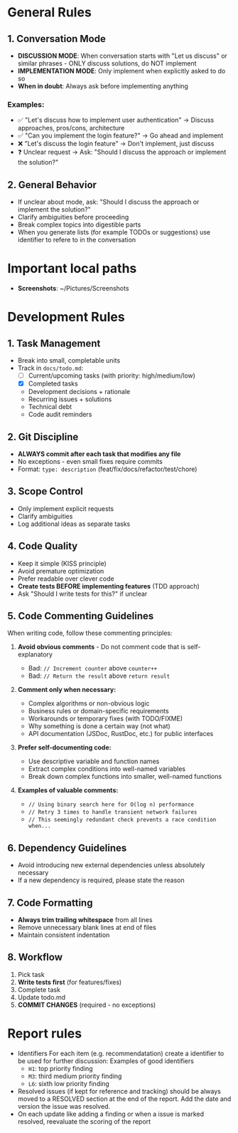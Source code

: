 # General Rules

## 1. Conversation Mode
- **DISCUSSION MODE**: When conversation starts with "Let us discuss" or similar phrases - ONLY discuss solutions, do NOT implement
- **IMPLEMENTATION MODE**: Only implement when explicitly asked to do so
- **When in doubt**: Always ask before implementing anything

### Examples:
- ✅ "Let's discuss how to implement user authentication" → Discuss approaches, pros/cons, architecture
- ✅ "Can you implement the login feature?" → Go ahead and implement  
- ❌ "Let's discuss the login feature" → Don't implement, just discuss
- ❓ Unclear request → Ask: "Should I discuss the approach or implement the solution?"

## 2. General Behavior
- If unclear about mode, ask: "Should I discuss the approach or implement the solution?"
- Clarify ambiguities before proceeding
- Break complex topics into digestible parts
- When you generate lists (for example TODOs or suggestions) use identifier to refere to in the conversation

# Important local paths
- **Screenshots**: ~/Pictures/Screenshots

# Development Rules

## 1. Task Management
- Break into small, completable units
- Track in `docs/todo.md`:
  - [ ] Current/upcoming tasks (with priority: high/medium/low)
  - [x] Completed tasks
  - Development decisions + rationale
  - Recurring issues + solutions
  - Technical debt
  - Code audit reminders

## 2. Git Discipline
- **ALWAYS commit after each task that modifies any file**
- No exceptions - even small fixes require commits
- Format: `type: description` (feat/fix/docs/refactor/test/chore)

## 3. Scope Control
- Only implement explicit requests
- Clarify ambiguities
- Log additional ideas as separate tasks

## 4. Code Quality
- Keep it simple (KISS principle)
- Avoid premature optimization
- Prefer readable over clever code
- **Create tests BEFORE implementing features** (TDD approach)
- Ask "Should I write tests for this?" if unclear

## 5. Code Commenting Guidelines
When writing code, follow these commenting principles:

1. **Avoid obvious comments** - Do not comment code that is self-explanatory
   - Bad: `// Increment counter` above `counter++`
   - Bad: `// Return the result` above `return result`

2. **Comment only when necessary:**
   - Complex algorithms or non-obvious logic
   - Business rules or domain-specific requirements
   - Workarounds or temporary fixes (with TODO/FIXME)
   - Why something is done a certain way (not what)
   - API documentation (JSDoc, RustDoc, etc.) for public interfaces

3. **Prefer self-documenting code:**
   - Use descriptive variable and function names
   - Extract complex conditions into well-named variables
   - Break down complex functions into smaller, well-named functions

4. **Examples of valuable comments:**
   - `// Using binary search here for O(log n) performance`
   - `// Retry 3 times to handle transient network failures`
   - `// This seemingly redundant check prevents a race condition when...`

## 6. Dependency Guidelines
- Avoid introducing new external dependencies unless absolutely necessary
- If a new dependency is required, please state the reason

## 7. Code Formatting
- **Always trim trailing whitespace** from all lines
- Remove unnecessary blank lines at end of files
- Maintain consistent indentation

## 8. Workflow
1. Pick task
2. **Write tests first** (for features/fixes)
3. Complete task
4. Update todo.md
5. **COMMIT CHANGES** (required - no exceptions)

# Report rules
- Identifiers
For each item (e.g. recommendatation) create a identifier to be used for further discussion:
Examples of good identifiers
   - `H1`: top priority finding
   - `M3`: third medium priority finding
   - `L6`: sixth low priority finding
- Resolved issues (if kept for reference and tracking) should be always moved to a RESOLVED section at the end of the report. Add the date and version the issue was resolved.
- On each update like adding a finding or when a issue is marked resolved, reevaluate the scoring of the report
